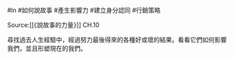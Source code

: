 #ln #如何說故事 #產生影響力 #建立身分認同 #行銷策略 

Source:[[《說故事的力量》]] CH.10

尋找過去人生經驗中，經過努力最後得來的各種好或壞的結果。看看它們如何影響我們，並且形塑現在的我們。